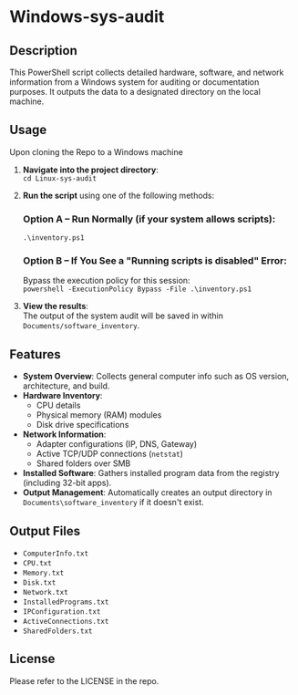 # Windows-sys-audit

## Description

This PowerShell script collects detailed hardware, software, and network information from a Windows system for auditing or documentation purposes. It outputs the data to a designated directory on the local machine.

## Usage

Upon cloning the Repo to a Windows machine

1. **Navigate into the project directory**:  
   `cd Linux-sys-audit`

2. **Run the script** using one of the following methods:

   ### Option A – Run Normally (if your system allows scripts):  
   `.\inventory.ps1`

   ### Option B – If You See a "Running scripts is disabled" Error:  
   Bypass the execution policy for this session:  
   `powershell -ExecutionPolicy Bypass -File .\inventory.ps1`

3. **View the results**:  
   The output of the system audit will be saved in within `Documents/software_inventory`.

## Features

- **System Overview**: Collects general computer info such as OS version, architecture, and build.
- **Hardware Inventory**:
  - CPU details
  - Physical memory (RAM) modules
  - Disk drive specifications
- **Network Information**:
  - Adapter configurations (IP, DNS, Gateway)
  - Active TCP/UDP connections (`netstat`)
  - Shared folders over SMB
- **Installed Software**: Gathers installed program data from the registry (including 32-bit apps).
- **Output Management**: Automatically creates an output directory in `Documents\software_inventory` if it doesn't exist.

## Output Files
- `ComputerInfo.txt`
- `CPU.txt`
- `Memory.txt`
- `Disk.txt`
- `Network.txt`
- `InstalledPrograms.txt`
- `IPConfiguration.txt`
- `ActiveConnections.txt`
- `SharedFolders.txt`

## License 

Please refer to the LICENSE in the repo.
